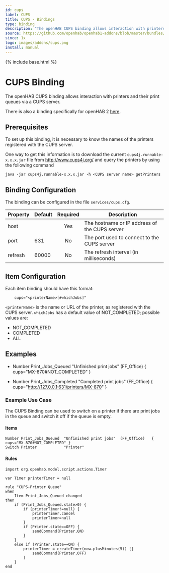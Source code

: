 ```yaml
---
id: cups
label: CUPS
title: CUPS - Bindings
type: binding
description: "The openHAB CUPS binding allows interaction with printers and their print queues via a CUPS server."
source: https://github.com/openhab/openhab1-addons/blob/master/bundles/binding/org.openhab.binding.cups/README.md
since: 1x
logo: images/addons/cups.png
install: manual
---
```


<!-- Attention authors: Do not edit directly. Please add your changes to the appropriate source repository -->

{% include base.html %}

# CUPS Binding

The openHAB CUPS binding allows interaction with printers and their print queues via a CUPS server.

There is also a binding specifically for openHAB 2 [here](http://docs.openhab.org/addons/bindings/ipp/readme.html).

## Prerequisites

To set up this binding, it is necessary to know the names of the printers registered with the CUPS server.

One way to get this information is to download the current `cups4j.runnable-x.x.x.jar` file from http://www.cups4j.org/ and query the printers by using the following command

    java -jar cups4j.runnable-x.x.x.jar -h <CUPS server name> getPrinters


## Binding Configuration

The binding can be configured in the file `services/cups.cfg`.

| Property | Default | Required | Description                                   |
|----------|---------|:--------:|-----------------------------------------------|
| host     |         | Yes      | The hostname or IP address of the CUPS server |
| port     | 631     | No       | The port used to connect to the CUPS server   |
| refresh  | 60000   | No       | The refresh interval (in milliseconds)        |


## Item Configuration

Each item binding should have this format: 

```
    cups="<printerName>[#whichJobs]"
```

`<printerName>` is the name or URL of the printer, as registered with the CUPS server.
`whichJobs` has a default value of NOT_COMPLETED; possible values are:

- NOT_COMPLETED
- COMPLETED
- ALL


## Examples

- Number  Print_Jobs_Queued   "Unfinished print jobs"   (FF_Office)   { cups="MX-870#NOT_COMPLETED" }

- Number  Print_Jobs_Completed   "Completed print jobs"   (FF_Office)   { cups="http://127.0.0.1:631/printers/MX-870" }

### Example Use Case

The CUPS Binding can be used to switch on a printer if there are print jobs in the queue and switch it off if the queue is empty.

#### Items

    Number Print_Jobs_Queued  "Unfinished print jobs"  (FF_Office)   { cups="MX-870#NOT_COMPLETED" }
    Switch Printer            "Printer"

#### Rules

    import org.openhab.model.script.actions.Timer
    
    var Timer printerTimer = null
    
    rule "CUPS-Printer Queue"
    when
    	Item Print_Jobs_Queued changed
    then
    	if (Print_Jobs_Queued.state>0) {
    		if (printerTimer!=null) {
    			printerTimer.cancel
    			printerTimer=null
    		}
    		if (Printer.state==OFF) {
    			sendCommand(Printer,ON)
    		}
    	}
    	else if (Printer.state==ON) {
    		printerTimer = createTimer(now.plusMinutes(5)) [|
    			sendCommand(Printer,OFF)
    		]
    	}
    end
